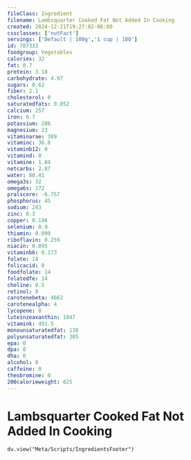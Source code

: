 ```yaml
---
fileClass: Ingredient
filename: Lambsquarter Cooked Fat Not Added In Cooking
created: 2024-12-21T19:27:02-06:00
cssclasses: ['nutFact']
servings: ['Default | 100g','1 cup | 180']
id: 787333
foodgroup: Vegetables
calories: 32
fat: 0.7
protein: 3.18
carbohydrate: 4.97
sugars: 0.62
fiber: 2.1
cholesterol: 0
saturatedfats: 0.052
calcium: 257
iron: 0.7
potassium: 286
magnesium: 23
vitaminarae: 389
vitaminc: 36.8
vitaminb12: 0
vitamind: 0
vitamine: 1.84
netcarbs: 2.87
water: 88.41
omega3s: 32
omega6s: 272
pralscore: -6.757
phosphorus: 45
sodium: 243
zinc: 0.3
copper: 0.196
selenium: 0.9
thiamin: 0.099
riboflavin: 0.259
niacin: 0.895
vitaminb6: 0.173
folate: 14
folicacid: 0
foodfolate: 14
folatedfe: 14
choline: 0.5
retinol: 0
carotenebeta: 4662
carotenealpha: 4
lycopene: 0
luteinzeaxanthin: 1847
vitamink: 491.5
monounsaturatedfat: 130
polyunsaturatedfat: 305
epa: 0
dpa: 0
dha: 0
alcohol: 0
caffeine: 0
theobromine: 0
200calorieweight: 625
---
```


# Lambsquarter Cooked Fat Not Added In Cooking

```dataviewjs
dv.view("Meta/Scripts/IngredientsFooter")
```